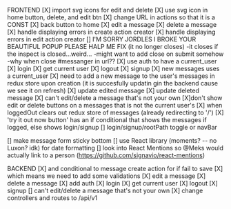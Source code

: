 FRONTEND
[X] import svg icons for edit and delete
[X] use svg icon in home button, delete, and edit btn 
[X] change URL in actions so that it is a CONST
[X] back button to home
[X] edit a message
[X] delete a message
[X] handle displaying errors in create action creator
[X] handle displaying errors in edit action creator
[] I'M SORRY JORDLES I BROKE YOUR BEAUTIFUL POPUP PLEASE HALP ME FIX (it no longer closes)
  -it closes if the inspect is closed...weird...
  -might want to add close on submit somehow
  -why when close #messanger in url??
[X] use auth to have a current_user
  [X] login
  [X] get current user
  [X] logout
  [X] signup
[X] new messages uses a current_user
[X] need to add a new message to the user's messages in redux store upon creation (it is succesfully updatin gin the backend cause we see it on refresh)
  [X] update edited message
  [X] update deleted message
[X] can't edit/delete a message that's not your own
  [X]don't show edit or delete buttons on a messages that is not the current user's
[X] when loggedOut clears out redux store of messages (already redirecting to '/')
[X] 'try it out now button' has an if conditional that shows the messages if logged, else shows login/signup
[] login/signup/rootPath toggle or navBar
 

[] make message form sticky bottom 
[] use React library (moments? -- no Luxon? idk) for date formatting
[] look into React Mentions so @Meks would actually link to a person (https://github.com/signavio/react-mentions)


BACKEND
[X] and conditional to message create action for if fail to save
[X] which means we need to add some validations
[X] edit a message
[X] delete a message
[X] add auth
  [X] login
  [X] get current user
  [X] logout
  [X] signup
[] can't edit/delete a message that's not your own
[X] change controllers and routes to /api/v1